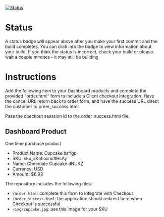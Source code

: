 [![Status](https://img.shields.io/badge/status-NO%20COMMIT-blue.svg)](https://github.com/lorence-crowdbotics/bakery_scaffold_m8UMQ4BJkTOaWTST)

# Status

A status badge will appear above after you make your first commit and the build completes. You can click into the badge to view information about your build. If you think the status is incorrect, check your build or please wait a couple minutes - it may still be building.

# Instructions

Add the following item to your Dashboard products and complete the provided "order.html" form to include a Client checkout integration. Have the cancel URL return back to order form, and have the success URL direct the customer to order_success.html.

Pass the checkout sesssion id to the order_success.html file.

## Dashboard Product
One time purchase product
* Product Name: Cupcake bzYgp
* SKU: sku_aKahoxnoftHcAy
* Name: Chocolate Cupcake dNUKZ
* Currency: USD
* Amount: $6.93

The repository includes the following files:
* `/order.html`: complete this form to integrate with Checkout
* `/order_success.html`: the application should redirect here when Checkout is successful
* `/img/cupcake.jpg`: use this image for your SKU
